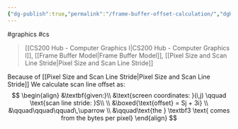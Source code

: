 ```yaml
---
{"dg-publish":true,"permalink":"/frame-buffer-offset-calculation/","dgHomeLink":true,"dgPassFrontmatter":false}
---
```


#graphics #cs 
> [[CS200 Hub - Computer Graphics I|CS200 Hub - Computer Graphics I]], [[Frame Buffer Model|Frame Buffer Model]], [[Pixel Size and Scan Line Stride|Pixel Size and Scan Line Stride]]

Because of [[Pixel Size and Scan Line Stride|Pixel Size and Scan Line Stride]]
We calculate scan line offset as:
$$
\begin{align}
&\textbf{given:}\\
&\text{screen coordinates: }(i,j) \qquad
\text{scan line stride: }S\\
\\
&\boxed{\text{offset} = Sj + 3i} \\
&\qquad\qquad\qquad\,\uparrow \\
&\qquad\text{the } \textbf3 \text{ comes from the bytes per pixel}
\end{align}
$$
